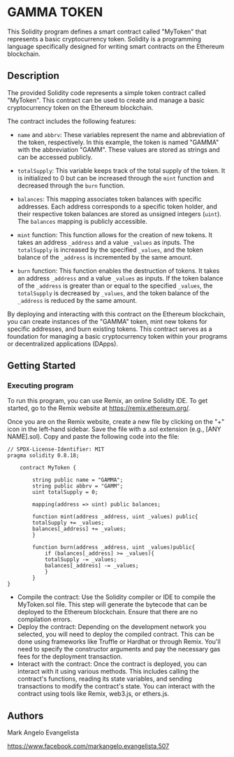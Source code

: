 # GAMMA TOKEN

This Solidity program defines a smart contract called "MyToken" that represents a basic cryptocurrency token. Solidity is a programming language specifically designed for writing smart contracts on the Ethereum blockchain.

## Description

The provided Solidity code represents a simple token contract called "MyToken". This contract can be used to create and manage a basic cryptocurrency token on the Ethereum blockchain. 

The contract includes the following features:

- `name` and `abbrv`: These variables represent the name and abbreviation of the token, respectively. In this example, the token is named "GAMMA" with the abbreviation "GAMM". These values are stored as strings and can be accessed publicly.

- `totalSupply`: This variable keeps track of the total supply of the token. It is initialized to 0 but can be increased through the `mint` function and decreased through the `burn` function.

- `balances`: This mapping associates token balances with specific addresses. Each address corresponds to a specific token holder, and their respective token balances are stored as unsigned integers (`uint`). The `balances` mapping is publicly accessible.

- `mint` function: This function allows for the creation of new tokens. It takes an address `_address` and a value `_values` as inputs. The `totalSupply` is increased by the specified `_values`, and the token balance of the `_address` is incremented by the same amount.

- `burn` function: This function enables the destruction of tokens. It takes an address `_address` and a value `_values` as inputs. If the token balance of the `_address` is greater than or equal to the specified `_values`, the `totalSupply` is decreased by `_values`, and the token balance of the `_address` is reduced by the same amount.

By deploying and interacting with this contract on the Ethereum blockchain, you can create instances of the "GAMMA" token, mint new tokens for specific addresses, and burn existing tokens. This contract serves as a foundation for managing a basic cryptocurrency token within your programs or decentralized applications (DApps).
## Getting Started

### Executing program
To run this program, you can use Remix, an online Solidity IDE. To get started, go to the Remix website at https://remix.ethereum.org/.

Once you are on the Remix website, create a new file by clicking on the "+" icon in the left-hand sidebar. Save the file with a .sol extension (e.g., [ANY NAME].sol). Copy and paste the following code into the file:
```
// SPDX-License-Identifier: MIT
pragma solidity 0.8.18;

    contract MyToken {
        
        string public name = "GAMMA";
        string public abbrv = "GAMM";
        uint totalSupply = 0;

        mapping(address => uint) public balances;

        function mint(address _address, uint _values) public{
        totalSupply += _values;
        balances[_address] += _values;
        }
        
        function burn(address _address, uint _values)public{
            if (balances[_address] >= _values){
            totalSupply -= _values;
            balances[_address] -= _values;
            }
        }
}
```
- Compile the contract: Use the Solidity compiler or IDE to compile the MyToken.sol file. This step will generate the bytecode that can be deployed to the Ethereum blockchain. Ensure that there are no compilation errors.
- Deploy the contract: Depending on the development network you selected, you will need to deploy the compiled contract. This can be done using frameworks like Truffle or Hardhat or through Remix. You'll need to specify     the constructor arguments and pay the necessary gas fees for the deployment transaction.
- Interact with the contract: Once the contract is deployed, you can interact with it using various methods. This includes calling the contract's functions, reading its state variables, and sending transactions to modify     the contract's state. You can interact with the contract using tools like Remix, web3.js, or ethers.js.
## Authors

Mark Angelo Evangelista

https://www.facebook.com/markangelo.evangelista.507
